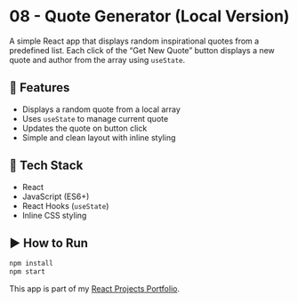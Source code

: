 # 08 - Quote Generator (Local Version)

A simple React app that displays random inspirational quotes from a predefined list. Each click of the “Get New Quote” button displays a new quote and author from the array using `useState`.

## 🚀 Features

- Displays a random quote from a local array
- Uses `useState` to manage current quote
- Updates the quote on button click
- Simple and clean layout with inline styling

## 🧠 Tech Stack

- React
- JavaScript (ES6+)
- React Hooks (`useState`)
- Inline CSS styling

## ▶️ How to Run

```bash
npm install
npm start
```

This app is part of my [React Projects Portfolio](https://github.com/abhishekdevelops/react-projects-portfolio).
